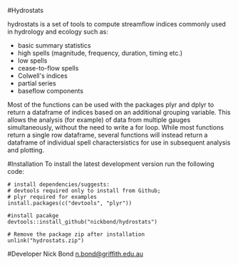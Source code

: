 #Hydrostats

 hydrostats is a set of tools to compute streamflow indices commonly used in hydrology and ecology such as:
- basic summary statistics
- high spells (magnitude, frequency, duration, timing etc.)
- low spells
- cease-to-flow spells
- Colwell's indices
- partial series
- baseflow components

	
Most of the functions can be used with the packages plyr and dplyr to return a dataframe of indices based on an additional grouping variable. This allows the analysis (for example) of data from multiple gauges simultaneously, without the need to write a for loop. While most functions return a single row dataframe, several functions will instead return a dataframe of individual spell charactersistics for use in subsequent analysis and plotting.

#Installation
To install the latest development version run the following code: 

	# install dependencies/suggests:
	# devtools required only to install from Github; 
	# plyr required for examples
	install.packages(c("devtools", "plyr"))

	#install pacakge
	devtools::install_github("nickbond/hydrostats")

	# Remove the package zip after installation
	unlink("hydrostats.zip")


#Developer
Nick Bond n.bond@griffith.edu.au
